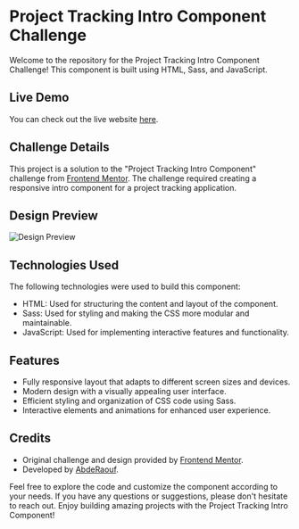 # Project Tracking Intro Component Challenge

Welcome to the repository for the Project Tracking Intro Component Challenge! This component is built using HTML, Sass, and JavaScript.

## Live Demo

You can check out the live website [here](https://abdraoufx.github.io/frontEndMentor_Challenges/junior/project_tracking_intro_component/).

## Challenge Details

This project is a solution to the "Project Tracking Intro Component" challenge from [Frontend Mentor](https://www.frontendmentor.io). The challenge required creating a responsive intro component for a project tracking application.

## Design Preview

![Design Preview](https://res.cloudinary.com/dz209s6jk/image/upload/q_auto:good,w_900/Challenges/quaxtotuavno8ieuobbx.jpg "Design Preview")

## Technologies Used

The following technologies were used to build this component:

- HTML: Used for structuring the content and layout of the component.
- Sass: Used for styling and making the CSS more modular and maintainable.
- JavaScript: Used for implementing interactive features and functionality.

## Features

- Fully responsive layout that adapts to different screen sizes and devices.
- Modern design with a visually appealing user interface.
- Efficient styling and organization of CSS code using Sass.
- Interactive elements and animations for enhanced user experience.

## Credits

- Original challenge and design provided by [Frontend Mentor](https://www.frontendmentor.io).
- Developed by [AbdeRaouf](https://github.com/abdraoufx).

Feel free to explore the code and customize the component according to your needs. If you have any questions or suggestions, please don't hesitate to reach out. Enjoy building amazing projects with the Project Tracking Intro Component!
